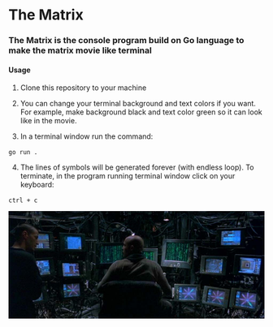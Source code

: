 # The Matrix

### The Matrix is the console program build on Go language to make the matrix movie like terminal

#### Usage

1. Clone this repository to your machine

2. You can change your terminal background and text colors if you want. For example, make background black and text color green so it can look like in the movie.

3. In a terminal window run the command:

```
go run .
```

4. The lines of symbols will be generated forever (with endless loop). To terminate, in the program running terminal window click on your keyboard:

```
ctrl + c
```

![matrix terminals](/pkg/img/theMatrix-1.jpg)
